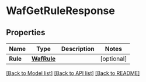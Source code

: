 # WafGetRuleResponse

## Properties

Name | Type | Description | Notes
------------ | ------------- | ------------- | -------------
**Rule** | [**WafRule**](wafRule.md) |  | [optional] 

[[Back to Model list]](../README.md#documentation-for-models) [[Back to API list]](../README.md#documentation-for-api-endpoints) [[Back to README]](../README.md)


